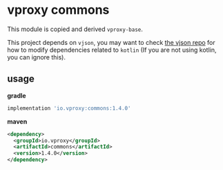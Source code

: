 # vproxy commons

This module is copied and derived `vproxy-base`.

This project depends on `vjson`, you may want to check [the vjson repo](https://github.com/wkgcass/vjson) for how to modify dependencies related to `kotlin` (If you are not using kotlin, you can ignore this).

## usage

**gradle**

```groovy
implementation 'io.vproxy:commons:1.4.0'
```

**maven**

```xml
<dependency>
  <groupId>io.vproxy</groupId>
  <artifactId>commons</artifactId>
  <version>1.4.0</version>
</dependency>
```
